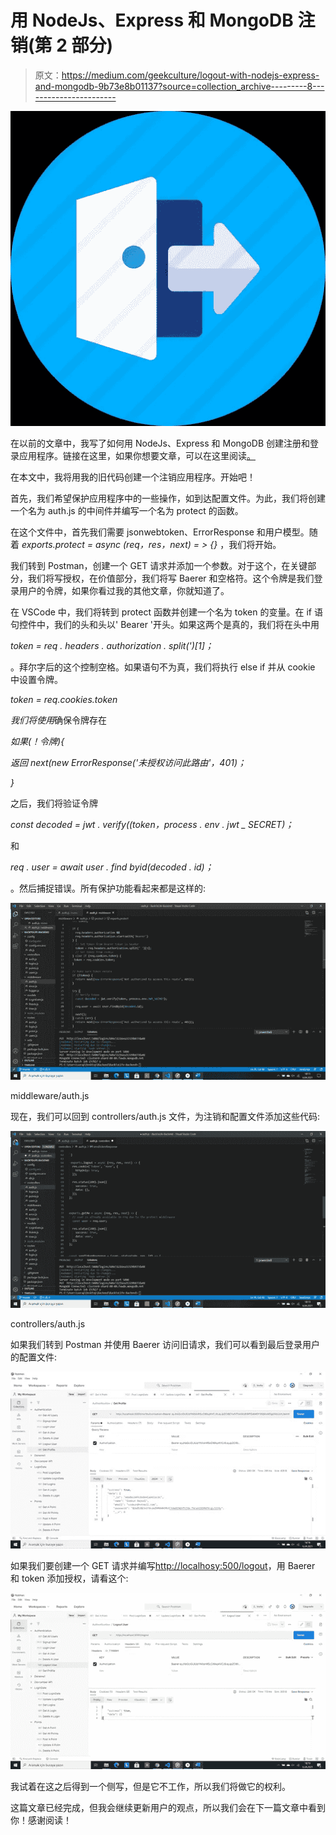 # 用 NodeJs、Express 和 MongoDB 注销(第 2 部分)

> 原文：<https://medium.com/geekculture/logout-with-nodejs-express-and-mongodb-9b73e8b01137?source=collection_archive---------8----------------------->

![](img/b75f643ca12b0fb94d4dbf26457ab104.png)

在以前的文章中，我写了如何用 NodeJs、Express 和 MongoDB 创建注册和登录应用程序。链接在这里，如果你想要文章，可以在这里阅读[。](https://serapbaysal.medium.com/signup-login-application-with-nodejs-express-and-mongodb-658498e580cf)

在本文中，我将用我的旧代码创建一个注销应用程序。开始吧！

首先，我们希望保护应用程序中的一些操作，如到达配置文件。为此，我们将创建一个名为 auth.js 的中间件并编写一个名为 protect 的函数。

在这个文件中，首先我们需要 jsonwebtoken、ErrorResponse 和用户模型。随着 *exports.protect = async (req，res，next) = > {}* ，我们将开始。

我们转到 Postman，创建一个 GET 请求并添加一个参数。对于这个，在关键部分，我们将写授权，在价值部分，我们将写 Baerer 和空格符。这个令牌是我们登录用户的令牌，如果你看过我的其他文章，你就知道了。

在 VSCode 中，我们将转到 protect 函数并创建一个名为 token 的变量。在 if 语句控件中，我们的头和头以' Bearer '开头。如果这两个是真的，我们将在头中用

*token = req . headers . authorization . split(')[1]；*

。拜尔字后的这个控制空格。如果语句不为真，我们将执行 else if 并从 cookie 中设置令牌。

*token = req.cookies.token*

*我们将使用*确保令牌存在

*如果(！令牌){*

*返回 next(new ErrorResponse('未授权访问此路由'，401)；*

*}*

之后，我们将验证令牌

*const decoded = jwt . verify((token，process . env . jwt _ SECRET)；*

和

*req . user = await user . find byid(decoded . id)；*

。然后捕捉错误。所有保护功能看起来都是这样的:

![](img/b6db1b6cb9f83d96ca69f635c2eb1d5c.png)

middleware/auth.js

现在，我们可以回到 controllers/auth.js 文件，为注销和配置文件添加这些代码:

![](img/ef997fa29f24e3e9f29a275c34f2ba47.png)

controllers/auth.js

如果我们转到 Postman 并使用 Baerer 访问旧请求，我们可以看到最后登录用户的配置文件:

![](img/1c2217522294ac5e23eb2df8f6d47f24.png)

如果我们要创建一个 GET 请求并编写[http://localhosy:500/logout](http://localhosy:500/logout)，用 Baerer 和 token 添加授权，请看这个:

![](img/b5f1a9f3adc24cf56412964586311dbc.png)

我试着在这之后得到一个侧写，但是它不工作，所以我们将做它的权利。

这篇文章已经完成，但我会继续更新用户的观点，所以我们会在下一篇文章中看到你！感谢阅读！